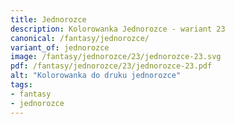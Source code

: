 ```yaml
---
title: Jednorozce
description: Kolorowanka Jednorozce - wariant 23
canonical: /fantasy/jednorozce/
variant_of: jednorozce
image: /fantasy/jednorozce/23/jednorozce-23.svg
pdf: /fantasy/jednorozce/23/jednorozce-23.pdf
alt: "Kolorowanka do druku jednorozce"
tags:
- fantasy
- jednorozce
---
```

